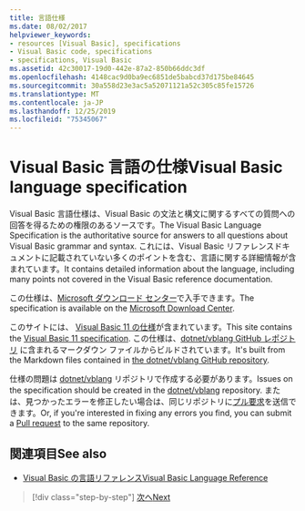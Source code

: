 ```yaml
---
title: 言語仕様
ms.date: 08/02/2017
helpviewer_keywords:
- resources [Visual Basic], specifications
- Visual Basic code, specifications
- specifications, Visual Basic
ms.assetid: 42c30017-19d0-442e-87a2-850b66ddc3df
ms.openlocfilehash: 4148cac9d0ba9ec6851de5babcd37d175be84645
ms.sourcegitcommit: 30a558d23e3ac5a52071121a52c305c85fe15726
ms.translationtype: MT
ms.contentlocale: ja-JP
ms.lasthandoff: 12/25/2019
ms.locfileid: "75345067"
---
```

# <a name="visual-basic-language-specification"></a><span data-ttu-id="47ea0-102">Visual Basic 言語の仕様</span><span class="sxs-lookup"><span data-stu-id="47ea0-102">Visual Basic language specification</span></span>

<span data-ttu-id="47ea0-103">Visual Basic 言語仕様は、Visual Basic の文法と構文に関するすべての質問への回答を得るための権限のあるソースです。</span><span class="sxs-lookup"><span data-stu-id="47ea0-103">The Visual Basic Language Specification is the authoritative source for answers to all questions about Visual Basic grammar and syntax.</span></span> <span data-ttu-id="47ea0-104">これには、Visual Basic リファレンスドキュメントに記載されていない多くのポイントを含む、言語に関する詳細情報が含まれています。</span><span class="sxs-lookup"><span data-stu-id="47ea0-104">It contains detailed information about the language, including many points not covered in the Visual Basic reference documentation.</span></span>  
  
<span data-ttu-id="47ea0-105">この仕様は、[Microsoft ダウンロード センター](https://go.microsoft.com/fwlink/?LinkId=188623)で入手できます。</span><span class="sxs-lookup"><span data-stu-id="47ea0-105">The specification is available on the [Microsoft Download Center](https://go.microsoft.com/fwlink/?LinkId=188623).</span></span>  
  
<span data-ttu-id="47ea0-106">このサイトには、 [Visual Basic 11 の仕様](../../../../_vblang/spec/introduction.md)が含まれています。</span><span class="sxs-lookup"><span data-stu-id="47ea0-106">This site contains the [Visual Basic 11 specification](../../../../_vblang/spec/introduction.md).</span></span> <span data-ttu-id="47ea0-107">この仕様は、[dotnet/vblang GitHub レポジトリ](https://github.com/dotnet/vblang/blob/master/spec/README.md) に含まれるマークダウン ファイルからビルドされています。</span><span class="sxs-lookup"><span data-stu-id="47ea0-107">It's built from the Markdown files contained in [the dotnet/vblang GitHub repository](https://github.com/dotnet/vblang/blob/master/spec/README.md).</span></span>

<span data-ttu-id="47ea0-108">仕様の問題は [dotnet/vblang](https://github.com/dotnet/vblang/issues) リポジトリで作成する必要があります。</span><span class="sxs-lookup"><span data-stu-id="47ea0-108">Issues on the specification should be created in the [dotnet/vblang](https://github.com/dotnet/vblang/issues) repository.</span></span> <span data-ttu-id="47ea0-109">または、見つかったエラーを修正したい場合は、同じリポジトリに[プル要求](https://github.com/dotnet/vblang/pulls)を送信できます。</span><span class="sxs-lookup"><span data-stu-id="47ea0-109">Or, if you're interested in fixing any errors you find, you can submit a [Pull request](https://github.com/dotnet/vblang/pulls) to the same repository.</span></span>

## <a name="see-also"></a><span data-ttu-id="47ea0-110">関連項目</span><span class="sxs-lookup"><span data-stu-id="47ea0-110">See also</span></span>

- [<span data-ttu-id="47ea0-111">Visual Basic の言語リファレンス</span><span class="sxs-lookup"><span data-stu-id="47ea0-111">Visual Basic Language Reference</span></span>](../../../visual-basic/language-reference/index.md)

>[!div class="step-by-step"]
>[<span data-ttu-id="47ea0-112">次へ</span><span class="sxs-lookup"><span data-stu-id="47ea0-112">Next</span></span>](../../../../_vblang/spec/introduction.md)
